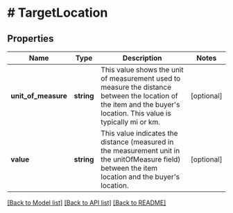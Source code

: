 # # TargetLocation

## Properties

Name | Type | Description | Notes
------------ | ------------- | ------------- | -------------
**unit_of_measure** | **string** | This value shows the unit of measurement used to measure the distance between the location of the item and the buyer&#39;s location. This value is typically mi or km. | [optional]
**value** | **string** | This value indicates the distance (measured in the measurement unit in the unitOfMeasure field) between the item location and the buyer&#39;s location. | [optional]

[[Back to Model list]](../../README.md#models) [[Back to API list]](../../README.md#endpoints) [[Back to README]](../../README.md)
